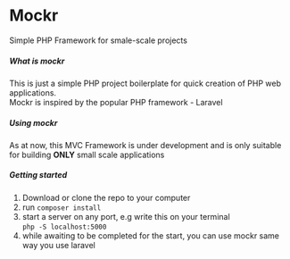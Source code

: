 # Mockr
Simple PHP Framework for smale-scale projects

##### What is mockr
This is just a simple PHP project boilerplate for quick creation of PHP web applications.<br>
Mockr is inspired by the popular PHP framework - Laravel

##### Using mockr
As at now, this MVC Framework is under development and is only suitable for building **ONLY** small scale applications

##### Getting started
1. Download or clone the repo to your computer
2. run `composer install`
3. start a server on any port, e.g write this on your terminal <br>`php -S localhost:5000`
4. while awaiting to be completed for the start, you can use mockr same way you use laravel